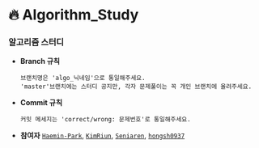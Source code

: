 # :fire: Algorithm_Study

### 알고리즘 스터디

* **Branch 규칙** 

      브랜치명은 'algo_닉네임'으로 통일해주세요. 
      'master'브랜치에는 스터디 공지만, 각자 문제풀이는 꼭 개인 브랜치에 올려주세요.

* **Commit 규칙** 

      커밋 메세지는 'correct/wrong: 문제번호'로 통일해주세요.

* **참여자** [`Haemin-Park`](https://github.com/Haemin-Park/Algorithm_Study/tree/algo_HAEM), [`KimRiun`](https://github.com/Haemin-Park/Algorithm_Study/tree/algo_KimRiun), [`Seniaren`](https://github.com/Haemin-Park/Algorithm_Study/tree/algo_Seniaren), [`hongsh0937`](https://github.com/Haemin-Park/Algorithm_Study/tree/algo_hongsh)
